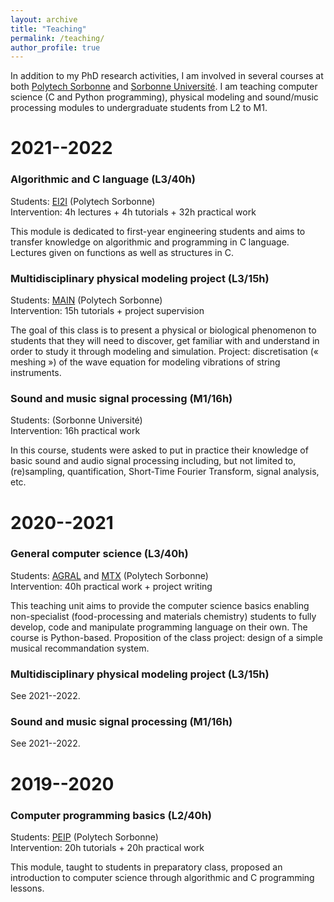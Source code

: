 ```yaml
---
layout: archive
title: "Teaching"
permalink: /teaching/
author_profile: true
---
```


In addition to my PhD research activities, I am involved in several courses at both [Polytech Sorbonne](https://www.polytech.sorbonne-universite.fr/) and [Sorbonne Université](https://www.sorbonne-universite.fr/). I am teaching computer science (C and Python programming), physical modeling and sound/music processing modules to undergraduate students from L2 to M1.

# 2021--2022

### Algorithmic and C language (L3/40h)

Students: [EI2I](https://www.polytech.sorbonne-universite.fr/formations/electronique-informatique-parcours-informatique-industrielle) (Polytech Sorbonne)  
Intervention: 4h lectures + 4h tutorials + 32h practical work

This module is dedicated to first-year engineering students and aims to transfer knowledge on algorithmic and programming in C language. Lectures given on functions as well as structures in C.

### Multidisciplinary physical modeling project (L3/15h)

Students: [MAIN](https://www.polytech.sorbonne-universite.fr/formations/mathematiques-appliques-et-informatique) (Polytech Sorbonne)  
Intervention: 15h tutorials + project supervision

The goal of this class is to present a physical or biological phenomenon to students that they will need to discover, get familiar with and understand in order to study it through modeling and simulation. Project: discretisation (« meshing ») of the wave equation for modeling vibrations of string instruments.

### Sound and music signal processing (M1/16h)

Students: []() (Sorbonne Université)  
Intervention: 16h practical work

In this course, students were asked to put in practice their knowledge of basic sound and audio signal processing including, but not limited to, (re)sampling, quantification, Short-Time Fourier Transform, signal analysis, etc. 

# 2020--2021

### General computer science (L3/40h)

Students: [AGRAL](https://www.polytech.sorbonne-universite.fr/formations/agroalimentaire) and [MTX](https://www.polytech.sorbonne-universite.fr/formations/materiaux) (Polytech Sorbonne)  
Intervention: 40h practical work + project writing

This teaching unit aims to provide the computer science basics enabling non-specialist (food-processing and materials chemistry) students to fully develop, code and manipulate programming language on their own. The course is Python-based. Proposition of the class project: design of a simple musical recommandation system.

### Multidisciplinary physical modeling project (L3/15h)

See 2021--2022.

### Sound and music signal processing (M1/16h)

See 2021--2022.

# 2019--2020

### Computer programming basics (L2/40h)

Students: [PEIP](https://www.polytech.sorbonne-universite.fr/formations/cycle-preparatoire-peip-b) (Polytech Sorbonne)  
Intervention: 20h tutorials + 20h practical work

This module, taught to students in preparatory class, proposed an introduction to computer science through algorithmic and C programming lessons. 

